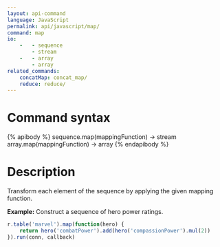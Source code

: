 ```yaml
---
layout: api-command 
language: JavaScript
permalink: api/javascript/map/
command: map
io:
    -   - sequence
        - stream
    -   - array
        - array
related_commands:
    concatMap: concat_map/
    reduce: reduce/
---
```


# Command syntax #

{% apibody %}
sequence.map(mappingFunction) &rarr; stream
array.map(mappingFunction) &rarr; array
{% endapibody %}

# Description #

Transform each element of the sequence by applying the given mapping function.

__Example:__ Construct a sequence of hero power ratings.

```js
r.table('marvel').map(function(hero) {
    return hero('combatPower').add(hero('compassionPower').mul(2))
}).run(conn, callback)
```



